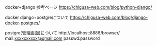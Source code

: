 docker+django
参考ページ
https://chigusa-web.com/blog/python-django/

docker
django+postgreについて
https://chigusa-web.com/blog/django-docker-postgres/

postgre(管理画面)について
http://localhost:8888/browser/
mail:xxxxxxxxxx@gmail.com
passwd:password

